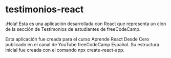# testimonios-react
¡Hola! Esta es una aplicación desarrollada con React que representa un clon de la sección de Testimonios de estudiantes de freeCodeCamp.

Esta aplicación fue creada para el curso Aprende React Desde Cero publicado en el canal de YouTube freeCodeCamp Español. Su estructura inicial fue creada con el comando npx create-react-app.
